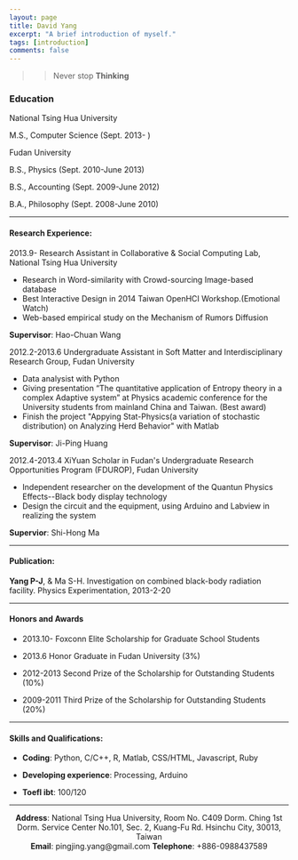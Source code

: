 ```yaml
---
layout: page
title: David Yang
excerpt: "A brief introduction of myself."
tags: [introduction]
comments: false
---
```


>> Never stop __Thinking__

### Education


National Tsing Hua University

M.S., Computer Science
(Sept. 2013- )

Fudan University

B.S., Physics
(Sept. 2010-June 2013)

B.S., Accounting
(Sept. 2009-June 2012)

B.A., Philosophy 
(Sept. 2008-June 2010)

---

#### Research Experience:

2013.9-
Research Assistant in Collaborative & Social Computing Lab, National Tsing Hua University

- Research in Word-similarity with Crowd-sourcing Image-based database
- Best Interactive Design in 2014 Taiwan OpenHCI Workshop.(Emotional Watch)
- Web-based empirical study on the Mechanism of Rumors Diffusion

**Supervisor**: Hao-Chuan Wang

2012.2-2013.6
Undergraduate Assistant in Soft Matter and Interdisciplinary Research Group, Fudan University

- Data analysist with Python
- Giving presentation “The quantitative application of Entropy theory in a complex Adaptive system” at Physics academic conference for the University students from mainland China and Taiwan. (Best award)
- Finish the project "Appying Stat-Physics(a variation of stochastic distribution) on Analyzing Herd Behavior" with Matlab

**Supervisor**: Ji-Ping Huang

2012.4-2013.4
XiYuan Scholar in Fudan's Undergraduate Research Opportunities Program (FDUROP), Fudan University

- Independent researcher on the development of the Quantun Physics Effects--Black body display technology
- Design the circuit and the equipment, using Arduino and Labview in realizing the system

**Supervior**: Shi-Hong Ma

---

#### Publication:

__Yang P-J__, & Ma S-H. Investigation on combined black-body radiation facility. Physics Experimentation, 2013-2-20

---

#### Honors and Awards

- 2013.10- Foxconn Elite Scholarship for Graduate School Students

- 2013.6 Honor Graduate in Fudan University (3%)

- 2012-2013 Second Prize of the Scholarship for Outstanding Students (10%)

- 2009-2011 Third Prize of the Scholarship for Outstanding Students (20%)

--- 

#### Skills and Qualifications:

- **Coding**: Python, C/C++, R, Matlab, CSS/HTML, Javascript, Ruby

- **Developing experience**: Processing, Arduino

- **Toefl ibt**: 100/120

---

<center><b>Address</b>: National Tsing Hua University, Room No. C409 Dorm. Ching 1st Dorm. Service Center
No.101, Sec. 2, Kuang-Fu Rd.
Hsinchu City, 30013, Taiwan</center>

<center><b>Email</b>: pingjing.yang@gmail.com <b>Telephone</b>: +886-0988437589</center>
